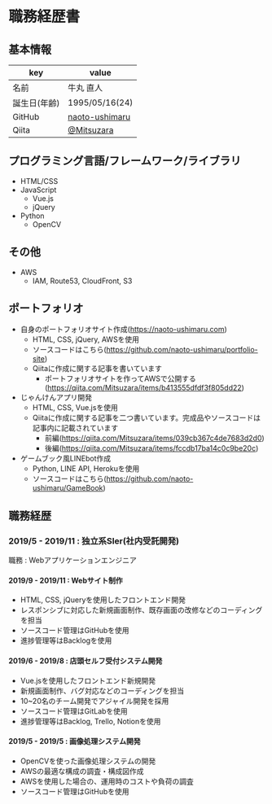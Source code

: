 # 職務経歴書

## 基本情報

|key|value|
|---|-----|
|名前|牛丸 直人|
|誕生日(年齢)|1995/05/16(24)|
|GitHub|[naoto-ushimaru](https://github.com/naoto-ushimaru)|
|Qiita|[@Mitsuzara](https://qiita.com/Mitsuzara)|

## プログラミング言語/フレームワーク/ライブラリ

- HTML/CSS
- JavaScript
  - Vue.js
  - jQuery
- Python
  - OpenCV

## その他

- AWS
  - IAM, Route53, CloudFront, S3
  
## ポートフォリオ

- 自身のポートフォリオサイト作成(https://naoto-ushimaru.com)
  - HTML, CSS, jQuery, AWSを使用
  - ソースコードはこちら(https://github.com/naoto-ushimaru/portfolio-site)
  - Qiitaに作成に関する記事を書いています
    - ポートフォリオサイトを作ってAWSで公開する(https://qiita.com/Mitsuzara/items/b413555dfdf3f805dd22)
- じゃんけんアプリ開発
  - HTML, CSS, Vue.jsを使用
  - Qiitaに作成に関する記事を二つ書いています。完成品やソースコードは記事内に記載されています
    - 前編(https://qiita.com/Mitsuzara/items/039cb367c4de7683d2d0)
    - 後編(https://qiita.com/Mitsuzara/items/fccdb17ba14c0c9be20c)
- ゲームブック風LINEbot作成
  - Python, LINE API, Herokuを使用
  - ソースコードはこちら(https://github.com/naoto-ushimaru/GameBook)

## 職務経歴

### 2019/5 - 2019/11 : 独立系SIer(社内受託開発)

職務 : Webアプリケーションエンジニア

#### 2019/9 - 2019/11 : Webサイト制作

- HTML, CSS, jQueryを使用したフロントエンド開発
- レスポンシブに対応した新規画面制作、既存画面の改修などのコーディングを担当
- ソースコード管理はGitHubを使用
- 進捗管理等はBacklogを使用

#### 2019/6 - 2019/8 : 店頭セルフ受付システム開発

- Vue.jsを使用したフロントエンド新規開発
- 新規画面制作、バグ対応などのコーディングを担当
- 10~20名のチーム開発でアジャイル開発を採用
- ソースコード管理はGitLabを使用
- 進捗管理等はBacklog, Trello, Notionを使用

#### 2019/5 - 2019/5 : 画像処理システム開発

- OpenCVを使った画像処理システムの開発
- AWSの最適な構成の調査・構成図作成
- AWSを使用した場合の、運用時のコストや負荷の調査
- ソースコード管理はGitHubを使用
